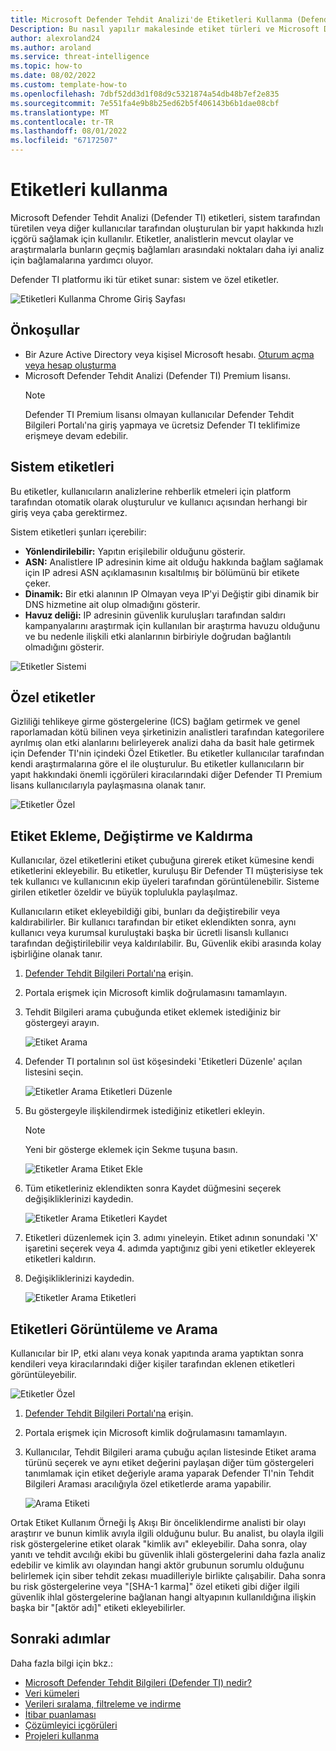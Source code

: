 ```yaml
---
title: Microsoft Defender Tehdit Analizi'de Etiketleri Kullanma (Defender TI)
Description: Bu nasıl yapılır makalesinde etiket türleri ve Microsoft Defender Tehdit Analizi (Defender TI) içinde özel etiketler ekleme, değiştirme, silme ve arama hakkında bilgi edinin.
author: alexroland24
ms.author: aroland
ms.service: threat-intelligence
ms.topic: how-to
ms.date: 08/02/2022
ms.custom: template-how-to
ms.openlocfilehash: 7dbf52dd3d1f08d9c5321874a54db48b7ef2e835
ms.sourcegitcommit: 7e551fa4e9b8b25ed62b5f406143b6b1dae08cbf
ms.translationtype: MT
ms.contentlocale: tr-TR
ms.lasthandoff: 08/01/2022
ms.locfileid: "67172507"
---
```

# <a name="using-tags"></a>Etiketleri kullanma
Microsoft Defender Tehdit Analizi (Defender TI) etiketleri, sistem tarafından türetilen veya diğer kullanıcılar tarafından oluşturulan bir yapıt hakkında hızlı içgörü sağlamak için kullanılır. Etiketler, analistlerin mevcut olaylar ve araştırmalarla bunların geçmiş bağlamları arasındaki noktaları daha iyi analiz için bağlamalarına yardımcı oluyor.

Defender TI platformu iki tür etiket sunar: sistem ve özel etiketler.

![Etiketleri Kullanma Chrome Giriş Sayfası](media/UsingTagsChromeHomePage.png)

## <a name="prerequisites"></a>Önkoşullar

- Bir Azure Active Directory veya kişisel Microsoft hesabı. [Oturum açma veya hesap oluşturma](https://signup.microsoft.com/)
- Microsoft Defender Tehdit Analizi (Defender TI) Premium lisansı.
    > [!NOTE]
    > Defender TI Premium lisansı olmayan kullanıcılar Defender Tehdit Bilgileri Portalı'na giriş yapmaya ve ücretsiz Defender TI teklifimize erişmeye devam edebilir.

## <a name="system-tags"></a>Sistem etiketleri

Bu etiketler, kullanıcıların analizlerine rehberlik etmeleri için platform tarafından otomatik olarak oluşturulur ve kullanıcı açısından herhangi bir giriş veya çaba gerektirmez.

Sistem etiketleri şunları içerebilir:

- **Yönlendirilebilir:** Yapıtın erişilebilir olduğunu gösterir.
- **ASN:** Analistlere IP adresinin kime ait olduğu hakkında bağlam sağlamak için IP adresi ASN açıklamasının kısaltılmış bir bölümünü bir etikete çeker.
- **Dinamik:** Bir etki alanının IP Olmayan veya IP'yi Değiştir gibi dinamik bir DNS hizmetine ait olup olmadığını gösterir.
- **Havuz deliği:** IP adresinin güvenlik kuruluşları tarafından saldırı kampanyalarını araştırmak için kullanılan bir araştırma havuzu olduğunu ve bu nedenle ilişkili etki alanlarının birbiriyle doğrudan bağlantılı olmadığını gösterir.

![Etiketler Sistemi](media/tagsSystem.png)

## <a name="custom-tags"></a>Özel etiketler

Gizliliği tehlikeye girme göstergelerine (ICS) bağlam getirmek ve genel raporlamadan kötü bilinen veya şirketinizin analistleri tarafından kategorilere ayrılmış olan etki alanlarını belirleyerek analizi daha da basit hale getirmek için Defender TI'nin içindeki Özel Etiketler. Bu etiketler kullanıcılar tarafından kendi araştırmalarına göre el ile oluşturulur. Bu etiketler kullanıcıların bir yapıt hakkındaki önemli içgörüleri kiracılarındaki diğer Defender TI Premium lisans kullanıcılarıyla paylaşmasına olanak tanır.

![Etiketler Özel](media/tagsCustom.png)

## <a name="adding-modifying-and-removing-tags"></a>Etiket Ekleme, Değiştirme ve Kaldırma

Kullanıcılar, özel etiketlerini etiket çubuğuna girerek etiket kümesine kendi etiketlerini ekleyebilir. Bu etiketler, kuruluşu Bir Defender TI müşterisiyse tek tek kullanıcı ve kullanıcının ekip üyeleri tarafından görüntülenebilir. Sisteme girilen etiketler özeldir ve büyük toplulukla paylaşılmaz.

Kullanıcıların etiket ekleyebildiği gibi, bunları da değiştirebilir veya kaldırabilirler. Bir kullanıcı tarafından bir etiket eklendikten sonra, aynı kullanıcı veya kurumsal kuruluştaki başka bir ücretli lisanslı kullanıcı tarafından değiştirilebilir veya kaldırılabilir. Bu, Güvenlik ekibi arasında kolay işbirliğine olanak tanır.

1. [Defender Tehdit Bilgileri Portalı'na](https://ti.defender.microsoft.com/) erişin.
2. Portala erişmek için Microsoft kimlik doğrulamasını tamamlayın.
3. Tehdit Bilgileri arama çubuğunda etiket eklemek istediğiniz bir göstergeyi arayın.

    ![Etiket Arama](media/tagsSearch.png)

4. Defender TI portalının sol üst köşesindeki 'Etiketleri Düzenle' açılan listesini seçin.

    ![Etiketler Arama Etiketleri Düzenle](media/tagsSearchEditTags.png)

5. Bu göstergeyle ilişkilendirmek istediğiniz etiketleri ekleyin.

    > [!Note]
    > Yeni bir gösterge eklemek için Sekme tuşuna basın.

    ![Etiketler Arama Etiket Ekle](media/tagsSearchAddTags.png)

6. Tüm etiketleriniz eklendikten sonra Kaydet düğmesini seçerek değişikliklerinizi kaydedin.

    ![Etiketler Arama Etiketleri Kaydet](media/tagsSearchSaveTags.png)

7. Etiketleri düzenlemek için 3. adımı yineleyin. Etiket adının sonundaki 'X' işaretini seçerek veya 4. adımda yaptığınız gibi yeni etiketler ekleyerek etiketleri kaldırın.

8. Değişikliklerinizi kaydedin.

    ![Etiketler Arama Etiketleri](media/tagsSearchTags.png)

## <a name="viewing-and-searching-tags"></a>Etiketleri Görüntüleme ve Arama

Kullanıcılar bir IP, etki alanı veya konak yapıtında arama yaptıktan sonra kendileri veya kiracılarındaki diğer kişiler tarafından eklenen etiketleri görüntüleyebilir.

![Etiketler Özel](media/tagsCustom.png)

1. [Defender Tehdit Bilgileri Portalı'na](https://ti.defender.microsoft.com/) erişin.
2. Portala erişmek için Microsoft kimlik doğrulamasını tamamlayın.
3. Kullanıcılar, Tehdit Bilgileri arama çubuğu açılan listesinde Etiket arama türünü seçerek ve aynı etiket değerini paylaşan diğer tüm göstergeleri tanımlamak için etiket değeriyle arama yaparak Defender TI'nin Tehdit Bilgileri Araması aracılığıyla özel etiketlerde arama yapabilir.

    ![Arama Etiketi](media/searchTag.png)

Ortak Etiket Kullanım Örneği İş Akışı Bir önceliklendirme analisti bir olayı araştırır ve bunun kimlik avıyla ilgili olduğunu bulur. Bu analist, bu olayla ilgili risk göstergelerine etiket olarak "kimlik avı" ekleyebilir. Daha sonra, olay yanıtı ve tehdit avcılığı ekibi bu güvenlik ihlali göstergelerini daha fazla analiz edebilir ve kimlik avı olayından hangi aktör grubunun sorumlu olduğunu belirlemek için siber tehdit zekası muadilleriyle birlikte çalışabilir. Daha sonra bu risk göstergelerine veya "[SHA-1 karma]" özel etiketi gibi diğer ilgili güvenlik ihlal göstergelerine bağlanan hangi altyapının kullanıldığına ilişkin başka bir "[aktör adı]" etiketi ekleyebilirler.

## <a name="next-steps"></a>Sonraki adımlar

Daha fazla bilgi için bkz.:

- [Microsoft Defender Tehdit Bilgileri (Defender TI) nedir?](what-is-microsoft-defender-threat-intelligence-defender-tI.md)
- [Veri kümeleri](data-sets.md)
- [Verileri sıralama, filtreleme ve indirme](sorting-filtering-and-downloading-data.md)
- [İtibar puanlaması](reputation-scoring.md)
- [Çözümleyici içgörüleri](analyst-insights.md)
- [Projeleri kullanma](using-projects.md)